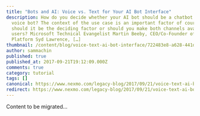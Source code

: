 ```yaml
---
title: "Bots and AI: Voice vs. Text for Your AI Bot Interface"
description: How do you decide whether your AI bot should be a chatbot or a
  voice bot? The context of the use case is an important factor of course, but
  should it be the deciding factor or should you make both channels available to
  users? Microsoft Technical Evangelist Martin Beeby, CEO/Co-Founder of The Bot
  Platform Syd Lawrence, […]
thumbnail: /content/blog/voice-text-ai-bot-interface/722483e8-a628-441d-a6cf-08356a5beb3a_Bots-Clip5_800x300.jpg
author: sammachin
published: true
published_at: 2017-09-21T19:12:09.000Z
comments: true
category: tutorial
tags: []
canonical: https://www.nexmo.com/legacy-blog/2017/09/21/voice-text-ai-bot-interface
redirect: https://www.nexmo.com/legacy-blog/2017/09/21/voice-text-ai-bot-interface
---
```


Content to be migrated...
